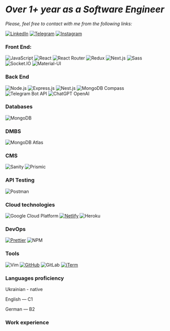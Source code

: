 <h1><b><em/>Over 1+ year as a Software Engineer</em></b></h1>

<em>Please, feel free to contact with me from the following links:</em>

[![LinkedIn](https://img.shields.io/badge/LinkedIn-Danyil%20Kurka-blue?style=for-the-badge&logo=linkedin&logoColor=white)](https://www.linkedin.com/in/danyil-kurka-8bb791217/)
[![Telegram](https://img.shields.io/badge/Telegram-@tribeofdanel-blue?style=for-the-badge&logo=telegram&logoColor=white)](https://t.me/tribeofdanel)
[![Instagram](https://img.shields.io/badge/Instagram-%40daniel__vadimovich-%23E4405F?style=for-the-badge&logo=instagram&logoColor=white&labelColor=%23fd1d1d&logoWidth=20)](https://www.instagram.com/daniel_vadimovich/)

### Front End:
![JavaScript](https://img.shields.io/badge/Javascript-black.svg?logo=javascript)
![React](https://img.shields.io/badge/React-000?&logo=React)
![React Router](https://img.shields.io/badge/React_Router-black?style=flat-square&logo=react-router&logoColor=white)
![Redux](https://img.shields.io/badge/Redux-black.svg?logo=redux)
![Next.js](https://img.shields.io/badge/Next.js-black?style=flat-square&logo=vercel&logoColor=white&link=https://nextjs.org/)
![Sass](https://img.shields.io/badge/Sass-black.svg?logo=sass)
![Socket.IO](https://img.shields.io/badge/Socket.IO-black?style=flat-square&logo=socket-dot-io&logoColor=white)
![Material-UI](https://img.shields.io/badge/Material--UI-0081CB?style=flat-square&logo=material-ui&logoColor=white&link=https://material-ui.com/&color=000000)
### Back End
![Node.js](https://img.shields.io/badge/-Node.js-000?&logo=node.js)
![Express.js](https://img.shields.io/badge/-Express.js-000000?style=flat-square&logo=express&logoColor=green)
![Nest.js](https://img.shields.io/badge/-Nest.js-fffff?style=flat-square&logo=nestjs&logoColor=red&color=black)
![MongoDB Compass](https://img.shields.io/badge/MongoDB%20Compass-47A248?style=flat-square&logo=mongodb&logoColor=white&color=black)
![Telegram Bot API](https://img.shields.io/badge/Telegram%20Bot%20API-26A5E4?style=flat-square&logo=telegram&logoColor=white&color=black)
![ChatGPT OpenAI](https://img.shields.io/badge/ChatGPT%20OpenAI-FF6600?style=flat-square&logo=openai&logoColor=white&color=black)
### Databases
![MongoDB](https://img.shields.io/badge/-MongoDB-000?&logo=mongodb)
### DMBS
![MongoDB Atlas](https://img.shields.io/badge/MongoDB%20Atlas-47A248?style=flat-square&logo=mongodb&logoColor=white&logoWidth=30&color=black)
### CMS
![Sanity](https://img.shields.io/badge/Sanity-black?style=flat-square&logo=sanity&logoColor=#F7DF1E)
![Prismic](https://img.shields.io/badge/Prismic-black?style=flat-square&logo=prismic&logoColor=white)
### API Testing
![Postman](https://img.shields.io/badge/-Postman-00000?style=flat-square&logo=postman&logoColor=white&color=black)
### Cloud technologies
![Google Cloud Platform](https://img.shields.io/badge/-Google%20Cloud%20Platform-00000?style=flat-square&logo=google-cloud&logoColor=green&color=black)
[![Netlify](https://img.shields.io/badge/-Netlify-000000?style=flat-square&logo=netlify&logoColor=white)](https://www.netlify.com/)
![Heroku](https://img.shields.io/badge/Heroku-430098?style=flat-square&logo=heroku&logoColor=white&color=black)
### DevOps
[![Prettier](https://img.shields.io/badge/-Prettier-000000?style=flat-square&logo=prettier&logoColor=yellow)](https://prettier.io/)
![NPM](https://img.shields.io/badge/-NPM-00000?style=flat-square&logo=npm&logoColor=white&color=black)
### Tools
![Vim](https://img.shields.io/badge/Vim-black?style=flat-square&logo=vim&logoColor=white)
[![GitHub](https://img.shields.io/badge/GitHub-%2312100E.svg?logo=github&logoColor=white)](https://github.com/)
![GitLab](https://img.shields.io/badge/GitLab-black.svg?style=flat-square&logo=gitlab&logoColor=white)
[![iTerm](https://img.shields.io/badge/iTerm-000000?style=flat-square&logo=iterm2)](https://iterm2.com/)

### Languages proficiency
Ukrainian - native

English — C1

German — B2

### Work experience
















